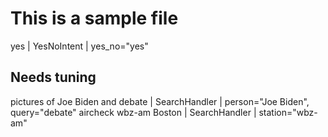 # This is a sample file

yes | YesNoIntent | yes_no="yes"

## Needs tuning

pictures of Joe Biden and debate | SearchHandler | person="Joe Biden", query="debate"
aircheck wbz-am Boston | SearchHandler | station="wbz-am"

